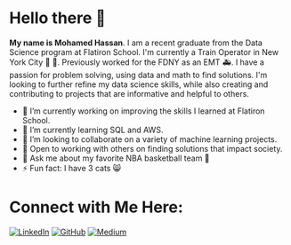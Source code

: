 # Hello there 👋

**My name is Mohamed Hassan**. I am a recent graduate from the Data Science program at Flatiron School. I'm currently a Train Operator in New York City 🚆 🗽. Previously worked for the FDNY as an EMT 🚑. I have a passion for problem solving, using data and math to find solutions. I'm looking to further refine my data science skills, while also creating and contributing to projects that are informative and helpful to others.



- 🔭 I’m currently working on improving the skills I learned at Flatiron School.
- 🌱 I’m currently learning SQL and AWS.
- 👀 I’m looking to collaborate on a variety of machine learning projects.
- 👐 Open to working with others on finding solutions that impact society. 
- 💬 Ask me about my favorite NBA basketball team 🏀
- ⚡ Fun fact: I have 3 cats 😸

# Connect with Me Here:

[![LinkedIn](https://img.shields.io/badge/linkedin-%230077B5.svg?style=for-the-badge&logo=linkedin&logoColor=white)](https://www.linkedin.com/in/mohamedhassannyc/)
[![GitHub](https://img.shields.io/badge/github-%23121011.svg?style=for-the-badge&logo=github&logoColor=white)](https://github.com/moham6839)
[![Medium](https://img.shields.io/badge/Medium-12100E?style=for-the-badge&logo=medium&logoColor=white)](https://moe9386.medium.com/)

